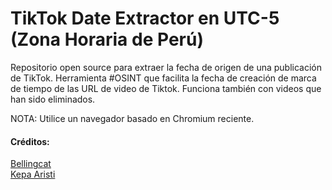 # TikTok Date Extractor en UTC-5 (Zona Horaria de Perú)
Repositorio open source para extraer la fecha de origen de una publicación de TikTok.
Herramienta #OSINT que facilita la fecha de creación de marca de tiempo de las URL de video de Tiktok. Funciona también con videos que han sido eliminados. 

NOTA: Utilice un navegador basado en Chromium reciente.

<h4> Créditos: </h4>
<a href="https://github.com/bellingcat" target="_blank">Bellingcat</a> <br>
 <a href="https://github.com/karisti" target="_blank">Kepa Aristi</a>